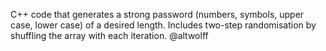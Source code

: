 C++ code that generates a strong password (numbers, symbols, upper case, lower case) of a desired length. Includes two-step randomisation by shuffling the array with each iteration.
@altwolff
